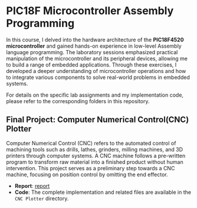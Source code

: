 # PIC18F Microcontroller Assembly Programming

In this course, I delved into the hardware architecture of the **PIC18F4520 microcontroller** and gained hands-on experience in low-level Assembly language programming. The laboratory sessions emphasized practical manipulation of the microcontroller and its peripheral devices, allowing me to build a range of embedded applications. Through these exercises, I developed a deeper understanding of microcontroller operations and how to integrate various components to solve real-world problems in embedded systems.

For details on the specific lab assignments and my implementation code, please refer to the corresponding folders in this repository.
## Final Project: Computer Numerical Control(CNC) Plotter

Computer Numerical Control (CNC) refers to the automated control of machining tools such as drills, lathes, grinders, milling machines, and 3D printers through computer systems. A CNC machine follows a pre-written program to transform raw material into a finished product without human intervention. This project serves as a preliminary step towards a CNC machine, focusing on position control by omitting the end effector.

- **Report**: [report](https://github.com/hsylin/Microcontroller-PIC18F-Assembly/blob/main/CNC%20Plotter/final%20project%20report.pdf)
- **Code**: The complete implementation and related files are available in the `CNC Plotter` directory.

